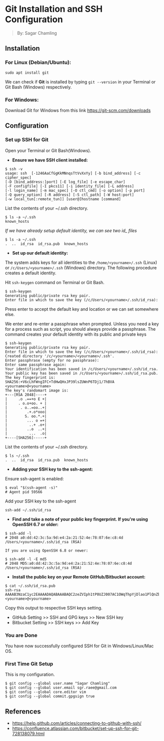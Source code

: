 # Git Installation and SSH Configuration

> By: Sagar Chamling

## Installation

### For Linux (Debian/Ubuntu):

	sudo apt install git

We can check if **Git** is installed by typing `git --version` in your Terminal or Git Bash (Windows) respectively.

### For Windows:

Download Git for Windows from this link https://git-scm.com/downloads
    
## Configuration

### Set up SSH for Git

Open your Terminal or Git Bash(Windows).

* **Ensure we have SSH client installed:**

```shell
$ ssh -v
usage: ssh 	[-1246AaCfGgKkMNnqsTtVvXxYy] [-b bind_address] [-c cipher_spec]
[-D [bind_address:]port] [-E log_file] [-e escape_char]
[-F configfile] [-I pkcs11] [-i identity_file] [-L address]
[-l login_name] [-m mac_spec] [-O ctl_cmd] [-o option] [-p port]
[-Q query_option] [-R address] [-S ctl_path] [-W host:port]
[-w local_tun[:remote_tun]] [user@]hostname [command]
```
List the contents of your ~/.ssh directory.
```shell
$ ls -a ~/.ssh 
known_hosts
```
 *If we have already setup default identity, we can see two id_ files*
```shell
$ ls -a ~/.ssh
.  ..  id_rsa  id_rsa.pub  known_hosts
```

* **Set up our default identity:**

The system adds keys for all identities to the `/home/<yourname>/.ssh` (Linux) or `/c/Users/<yourname>/.ssh` (Windows) directory. The following procedure creates a default identity.

Hit `ssh-keygen` command on Terminal or Git Bash.

```shell
$ ssh-keygen 
Generating public/private rsa key pair.
Enter file in which to save the key (/c/Users/<yourname>/.ssh/id_rsa):
```
Press enter to accept the default key and location or we can set somewhere else.

We enter and re-enter a passphrase when prompted. Unless you need a key for a process such as script, you should always provide a passphrase. The command creates your default identity with its public and private keys

```shell
$ ssh-keygen
Generating public/private rsa key pair.
Enter file in which to save the key (/c/Users/<yourname>/.ssh/id_rsa):
Created directory '/c/<yourname>/<yourname>/.ssh'.
Enter passphrase (empty for no passphrase):
Enter same passphrase again:
Your identification has been saved in /c/Users/<yourname>/.ssh/id_rsa.
Your public key has been saved in /c/Users/<yourname>/.ssh/id_rsa.pub.
The key fingerprint is:
SHA256:+V6cLhFWngIFC+TdHwQHxJP39lsZUWnP6TDj1/7hBVA <yourname>@<yourname>
The key's randomart image is:
+---[RSA 2048]----+
|     .o .==+o E +|
|     . o.o+oo. + |
|      . o..=oo..+|
|         .+.o*ooo|
|        S. oo.*.+|
|         ... o =+|
|          ..+ .o+|
|         ..o  ..+|
|          ...  .o|
+----[SHA256]-----+
```

List the contents of your ~/.ssh directory.
```shell 
$ ls ~/.ssh 
.  ..  id_rsa  id_rsa.pub  known_hosts
```

* **Adding your SSH key to the ssh-agent:**

Ensure ssh-agent is enabled:
```shell
$ eval "$(ssh-agent -s)"
# Agent pid 59566
```
Add your SSH key to the ssh-agent
```shell
ssh-add ~/.ssh/id_rsa
```

* **Find and take a note of your public key fingerprint. If you're using OpenSSH 6.7 or older:**

```shell
$ ssh-add -l
# 2048 a0:dd:42:3c:5a:9d:e4:2a:21:52:4e:78:07:6e:c8:4d /Users/<yourname>/.ssh/id_rsa (RSA)

If you are using OpenSSH 6.8 or newer:

$ ssh-add -l -E md5
# 2048 MD5:a0:dd:42:3c:5a:9d:e4:2a:21:52:4e:78:07:6e:c8:4d /Users/<yourname>/.ssh/id_rsa (RSA)
```

* **Install the public key on your Remote GitHub/Bitbucket account:**

```shell
$ cat ~/.ssh/id_rsa.pub
ssh-rsa AAAAB3NzaC1yc2EAAAADAQABAAABAQC2zeZVIph1tP0UZJ007AC1OWqThpYjDlao1PlQnZbrSMeS8LXkU/nMxuZdAv+2JeqhezOtb6/e8e50NOTWB9Z2O8thCMwc29cp6C+vHL2oWQYMcCOuT34/R2yDEOMQ5nkIZ1fVFJNCTIZUaKjyaHX89w0v2p9cMsZ1q36w9lEdKXs8N5fuN/6rAy3JQgMcbD+dDd0cWpP8CLiUyNCq32xwqhX+nS1P43AgOQdLpX74uljwr7rE2CmrJQkvh/m+h68tv8+mLMGJtg5cJ+doZ+9r9yPhKJYGEsW4bL+8sSRQn3gJWUib8xhOgaWrMfXj+94o1KbcI12lK772GNyP74rX <yourname>@<yourname>
```

Copy this output to respective SSH keys setting.
* GitHub Setting >> SSH and GPG keys >> New SSH key
* Bitbucket Setting >> SSH keys >> Add Key

### You are Done
You have now successfully configured SSH for Git in Windows/Linux/Mac OS.

### First Time Git Setup
This is my configuration.

```shell
$ git config --global user.name "Sagar Chamling"
$ git config --global user.email sgr.raee@gmail.com
$ git config --global core.editor vim
$ git config --global commit.gpgsign true
```

## References

* https://help.github.com/articles/connecting-to-github-with-ssh/
* https://confluence.atlassian.com/bitbucket/set-up-ssh-for-git-728138079.html